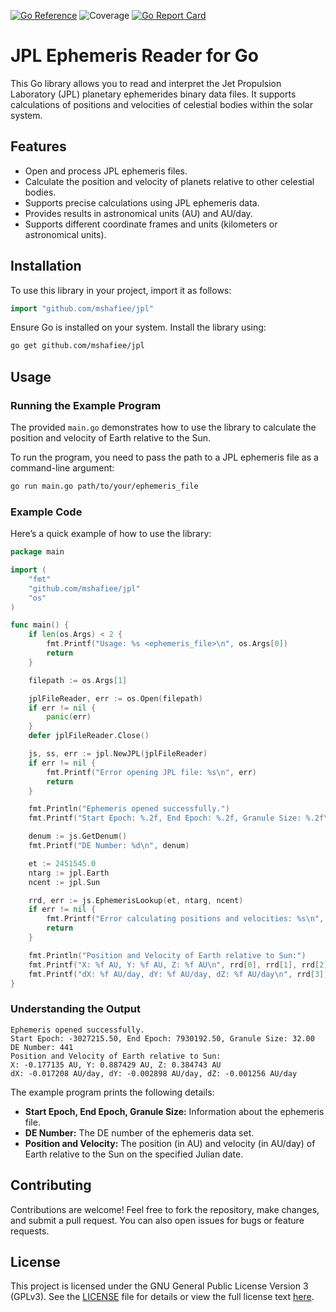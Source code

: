 [![Go Reference](https://pkg.go.dev/badge/github.com/mshafiee/jpl.svg)](https://pkg.go.dev/github.com/mshafiee/jpl)
![Coverage](https://img.shields.io/badge/Coverage-48.1%25-yellow)
[![Go Report Card](https://goreportcard.com/badge/github.com/mshafiee/jpl)](https://goreportcard.com/report/github.com/mshafiee/jpl)
# JPL Ephemeris Reader for Go

This Go library allows you to read and interpret the Jet Propulsion Laboratory (JPL) planetary ephemerides binary data files. It supports calculations of positions and velocities of celestial bodies within the solar system.

## Features

- Open and process JPL ephemeris files.
- Calculate the position and velocity of planets relative to other celestial bodies.
- Supports precise calculations using JPL ephemeris data.
- Provides results in astronomical units (AU) and AU/day.
- Supports different coordinate frames and units (kilometers or astronomical units).

## Installation

To use this library in your project, import it as follows:

```go
import "github.com/mshafiee/jpl"
```

Ensure Go is installed on your system. Install the library using:

```bash
go get github.com/mshafiee/jpl
```

## Usage

### Running the Example Program

The provided `main.go` demonstrates how to use the library to calculate the position and velocity of Earth relative to the Sun.

To run the program, you need to pass the path to a JPL ephemeris file as a command-line argument:

```bash
go run main.go path/to/your/ephemeris_file
```

### Example Code

Here’s a quick example of how to use the library:

```go
package main

import (
    "fmt"
    "github.com/mshafiee/jpl"
    "os"
)

func main() {
    if len(os.Args) < 2 {
        fmt.Printf("Usage: %s <ephemeris_file>\n", os.Args[0])
        return
    }

    filepath := os.Args[1]

    jplFileReader, err := os.Open(filepath)
    if err != nil {
        panic(err)
    }
    defer jplFileReader.Close()

    js, ss, err := jpl.NewJPL(jplFileReader)
    if err != nil {
        fmt.Printf("Error opening JPL file: %s\n", err)
        return
    }

    fmt.Println("Ephemeris opened successfully.")
    fmt.Printf("Start Epoch: %.2f, End Epoch: %.2f, Granule Size: %.2f\n", ss[0], ss[1], ss[2])

    denum := js.GetDenum()
    fmt.Printf("DE Number: %d\n", denum)

    et := 2451545.0
    ntarg := jpl.Earth
    ncent := jpl.Sun

    rrd, err := js.EphemerisLookup(et, ntarg, ncent)
    if err != nil {
        fmt.Printf("Error calculating positions and velocities: %s\n", err)
        return
    }

    fmt.Println("Position and Velocity of Earth relative to Sun:")
    fmt.Printf("X: %f AU, Y: %f AU, Z: %f AU\n", rrd[0], rrd[1], rrd[2])
    fmt.Printf("dX: %f AU/day, dY: %f AU/day, dZ: %f AU/day\n", rrd[3], rrd[4], rrd[5])
}
```

### Understanding the Output

```plaintext
Ephemeris opened successfully.
Start Epoch: -3027215.50, End Epoch: 7930192.50, Granule Size: 32.00
DE Number: 441
Position and Velocity of Earth relative to Sun:
X: -0.177135 AU, Y: 0.887429 AU, Z: 0.384743 AU
dX: -0.017208 AU/day, dY: -0.002898 AU/day, dZ: -0.001256 AU/day
```

The example program prints the following details:

- **Start Epoch, End Epoch, Granule Size:** Information about the ephemeris file.
- **DE Number:** The DE number of the ephemeris data set.
- **Position and Velocity:** The position (in AU) and velocity (in AU/day) of Earth relative to the Sun on the specified Julian date.

## Contributing

Contributions are welcome! Feel free to fork the repository, make changes, and submit a pull request. You can also open issues for bugs or feature requests.

## License

This project is licensed under the GNU General Public License Version 3 (GPLv3). See the [LICENSE](LICENSE) file for details or view the full license text [here](https://www.gnu.org/licenses/gpl-3.0.en.html).
